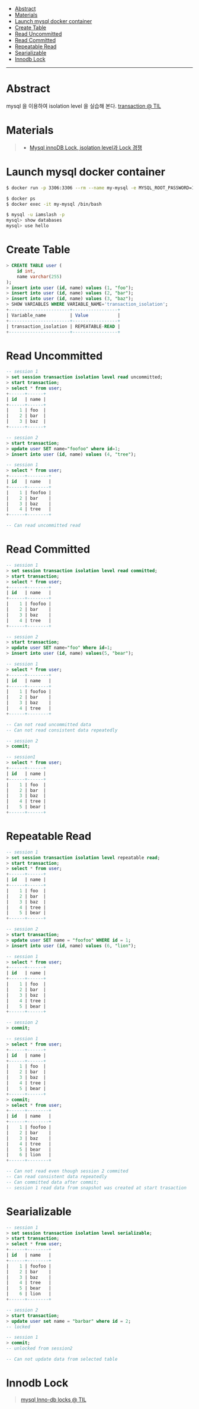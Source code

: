 - [Abstract](#abstract)
- [Materials](#materials)
- [Launch mysql docker container](#launch-mysql-docker-container)
- [Create Table](#create-table)
- [Read Uncommitted](#read-uncommitted)
- [Read Committed](#read-committed)
- [Repeatable Read](#repeatable-read)
- [Searializable](#searializable)
- [Innodb Lock](#innodb-lock)

----

# Abstract

mysql 을 이용하여 isolation level 을 실습해 본다. [transaction @ TIL](/spring/README.md#transactional)

# Materials

> * [Mysql innoDB Lock, isolation level과 Lock 경쟁](https://taes-k.github.io/2020/05/17/mysql-transaction-lock/)

# Launch mysql docker container

```bash
$ docker run -p 3306:3306 --rm --name my-mysql -e MYSQL_ROOT_PASSWORD=1 -e MYSQL_DATABASE=hello -e MYSQL_USER=iamslash -e MYSQL_PASSWORD=1 -d mysql

$ docker ps
$ docker exec -it my-mysql /bin/bash

$ mysql -u iamslash -p
mysql> show databases
mysql> use hello
```

# Create Table

```sql
> CREATE TABLE user (
    id int,
    name varchar(255)
);
> insert into user (id, name) values (1, "foo");
> insert into user (id, name) values (2, "bar");
> insert into user (id, name) values (3, "baz");
> SHOW VARIABLES WHERE VARIABLE_NAME='transaction_isolation';
+-----------------------+-----------------+
| Variable_name         | Value           |
+-----------------------+-----------------+
| transaction_isolation | REPEATABLE-READ |
+-----------------------+-----------------+
```

# Read Uncommitted

```sql
-- session 1
> set session transaction isolation level read uncommitted;
> start transaction;
> select * from user;
+------+------+
| id   | name |
+------+------+
|    1 | foo  |
|    2 | bar  |
|    3 | baz  |
+------+------+

-- session 2
> start transaction;
> update user SET name="foofoo" where id=1;
> insert into user (id, name) values (4, "tree");

-- session 1
> select * from user;
+------+--------+
| id   | name   |
+------+--------+
|    1 | foofoo |
|    2 | bar    |
|    3 | baz    |
|    4 | tree   |
+------+--------+

-- Can read uncommitted read
```

# Read Committed

```sql
-- session 1
> set session transaction isolation level read committed;
> start transaction;
> select * from user;
+------+--------+
| id   | name   |
+------+--------+
|    1 | foofoo |
|    2 | bar    |
|    3 | baz    |
|    4 | tree   |
+------+--------+

-- session 2
> start transaction;
> update user SET name="foo" Where id=1;
> insert into user (id, name) values(5, "bear");

-- session 1
> select * from user;
+------+--------+
| id   | name   |
+------+--------+
|    1 | foofoo |
|    2 | bar    |
|    3 | baz    |
|    4 | tree   |
+------+--------+

-- Can not read uncommitted data
-- Can not read consistent data repeatedly

-- session 2
> commit;

-- session1
> select * from user;
+------+------+
| id   | name |
+------+------+
|    1 | foo  |
|    2 | bar  |
|    3 | baz  |
|    4 | tree |
|    5 | bear |
+------+------+
```

# Repeatable Read

```sql
-- session 1
> set session transaction isolation level repeatable read;
> start transaction;
> select * from user;
+------+------+
| id   | name |
+------+------+
|    1 | foo  |
|    2 | bar  |
|    3 | baz  |
|    4 | tree |
|    5 | bear |
+------+------+

-- session 2
> start transaction;
> update user SET name = "foofoo" WHERE id = 1;
> insert into user (id, name) values (6, "lion");

-- session 1
> select * from user;
+------+------+
| id   | name |
+------+------+
|    1 | foo  |
|    2 | bar  |
|    3 | baz  |
|    4 | tree |
|    5 | bear |
+------+------+

-- session 2
> commit;

-- session 1
> select * from user;
+------+------+
| id   | name |
+------+------+
|    1 | foo  |
|    2 | bar  |
|    3 | baz  |
|    4 | tree |
|    5 | bear |
+------+------+
> commit;
> select * from user;
+------+--------+
| id   | name   |
+------+--------+
|    1 | foofoo |
|    2 | bar    |
|    3 | baz    |
|    4 | tree   |
|    5 | bear   |
|    6 | lion   |
+------+--------+

-- Can not read even though session 2 commited
-- Can read consistent data repeatedly
-- Can committed data after commit;
-- session 1 read data from snapshot was created at start trasaction
```

# Searializable

```sql
-- session 1
> set session transaction isolation level serializable;
> start transaction;
> select * from user;
+------+--------+
| id   | name   |
+------+--------+
|    1 | foofoo |
|    2 | bar    |
|    3 | baz    |
|    4 | tree   |
|    5 | bear   |
|    6 | lion   |
+------+--------+

-- session 2
> start transaction;
> update user set name = "barbar" where id = 2;
-- locked

-- session 1
> commit;
-- unlocked from session2

-- Can not update data from selected table
```

# Innodb Lock

> [mysql Inno-db locks @ TIL](#inno-db-locks)

